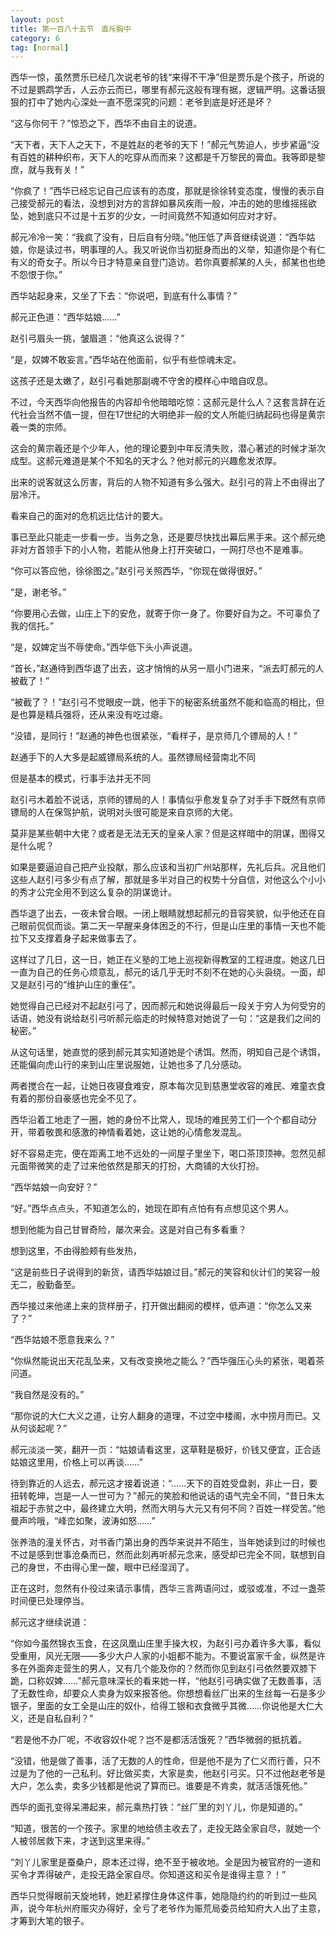 ```yaml
---
layout: post
title: 第一百八十五节　直斥胸中
category: 6
tag: [normal]
---
```


西华一惊，虽然贾乐已经几次说老爷的钱“来得不干净”但是贾乐是个孩子，所说的不过是鹦鹉学舌，人云亦云而已，哪里有郝元这般有理有据，逻辑严明。这番话狠狠的打中了她内心深处一直不愿深究的问题：老爷到底是好还是坏？

“这与你何干？”惊恐之下，西华不由自主的说道。

“天下者，天下人之天下，不是姓赵的老爷的天下！”郝元气势迫人，步步紧逼“没有百姓的耕种织布，天下人的吃穿从而而来？这都是千万黎民的膏血。我等即是黎庶，就与我有关！”

“你疯了！”西华已经忘记自己应该有的态度，那就是徐徐转变态度，慢慢的表示自己接受郝元的看法，没想到对方的言辞如暴风疾雨一般，冲击的她的思维摇摇欲坠，她到底只不过是十五岁的少女，一时间竟然不知道如何应对才好。

郝元冷冷一笑：“我疯了没有，日后自有分晓。”他压低了声音继续说道：“西华姑娘，你是读过书，明事理的人。我又听说你当初挺身而出的义举，知道你是个有仁有义的奇女子。所以今日才特意亲自登门造访。若你真要郝某的人头，郝某也也绝不怨恨于你。”

西华站起身来，又坐了下去：“你说吧，到底有什么事情？”

郝元正色道：“西华姑娘……”

赵引弓眉头一挑，皱眉道：“他真这么说得？”

“是，奴婢不敢妄言。”西华站在他面前，似乎有些惊魂未定。

这孩子还是太嫩了，赵引弓看她那副魂不守舍的模样心中暗自叹息。

不过，今天西华向他报告的内容却令他暗暗吃惊：这郝元是什么人？这套言辞在近代社会当然不值一提，但在17世纪的大明绝非一般的文人所能归纳起码也得是黄宗羲一类的宗师。

这会的黄宗羲还是个少年人，他的理论要到中年反清失败，潜心著述的时候才渐次成型。这郝元难道是某个不知名的天才么？他对郝元的兴趣愈发浓厚。

出来的说客就这么厉害，背后的人物不知道有多么强大。赵引弓的背上不由得出了层冷汗。

看来自己的面对的危机远比估计的要大。

事已至此只能走一步看一步。当务之急，还是要尽快找出幕后黑手来。这个郝元绝非对方首领手下的小人物，若能从他身上打开突破口，一网打尽也不是难事。

“你可以答应他，徐徐图之。”赵引弓关照西华，“你现在做得很好。”

“是，谢老爷。”

“你要用心去做，山庄上下的安危，就寄于你一身了。你要好自为之。不可辜负了我的信托。”

“是，奴婢定当不辱使命。”西华低下头小声说道。

“首长，”赵通待到西华退了出去，这才悄悄的从另一扇小门进来，“派去盯郝元的人被截了！”

“被截了？！”赵引弓不觉眼皮一跳，他手下的秘密系统虽然不能和临高的相比，但是也算是精兵强将，还从来没有吃过瘪。

“没错，是同行！”赵通的神色也很紧张，“看样子，是京师几个镖局的人！”

赵通手下的人大多是起威镖局系统的人。虽然镖局经营南北不同

但是基本的模式，行事手法并无不同

赵引弓木着脸不说话，京师的镖局的人！事情似乎愈发复杂了对手手下既然有京师镖局的人在保驾护航，说明对头很可能是来自京师的大佬。

莫非是某些朝中大佬？或者是无法无天的皇亲人家？但是这样暗中的阴谋，图得又是什么呢？

如果是要逼迫自己把产业投献，那么应该和当初广州站那样，先礼后兵。况且他们这些人赵引弓多少有点了解，那就是多半对自己的权势十分自信，对他这么个小小的秀才公完全用不到这么复杂的阴谋诡计。

西华退了出去，一夜未曾合眼。一闭上眼睛就想起郝元的音容笑貌，似乎他还在自己眼前侃侃而谈。第二天一早醒来身体困乏的不行，但是山庄里的事情一天也不能拉下又支撑着身子起来做事去了。

这样过了几日，这一日，她正在义塾的工地上巡视新得教室的工程进度。她这几日一直为自己的任务心烦意乱，郝元的话几乎无时不刻不在她的心头袅绕。一面，却又是赵引弓的“维护山庄的重任”。

她觉得自己已经对不起赵引弓了，因而郝元和她说得最后一段关于穷人为何受穷的话语，她没有说给赵引弓听郝元临走的时候特意对她说了一句：“这是我们之间的秘密。”

从这句话里，她直觉的感到郝元其实知道她是个诱饵。然而，明知自己是个诱饵，还能偏向虎山行的来到山庄里说服她，让她也多了几分感动。

两者搅合在一起，让她日夜寝食难安，原本每次见到慈惠堂收容的难民、难童衣食有着的那份自豪感也完全不见了。

西华沿着工地走了一圈，她的身份不比常人，现场的难民劳工们一个个都自动分开，带着敬畏和感激的神情看着她，这让她的心情愈发混乱。

好不容易走完，便在距离工地不远处的一间屋子里坐下，喝口茶顶顶神。忽然见郝元面带微笑的走了过来他依然是那天的打扮，大商铺的大伙打扮。

“西华姑娘一向安好？”

“好。”西华点点头，不知道怎么的，她现在即有点怕有有点想见这个男人。

想到他能为自己甘冒奇险，屡次来会。这是对自己有多看重？

想到这里，不由得脸颊有些发热，

“这是前些日子说得到的新货，请西华姑娘过目。”郝元的笑容和伙计们的笑容一般无二，殷勤备至。

西华接过来他递上来的货样册子，打开做出翻阅的模样，低声道：“你怎么又来了？”

“西华姑娘不愿意我来么？”

“你纵然能说出天花乱坠来，又有改变换地之能么？”西华强压心头的紧张，喝着茶问道。

“我自然是没有的。”

“那你说的大仁大义之道，让穷人翻身的道理，不过空中楼阁，水中捞月而已。又从何谈起呢？”

郝元淡淡一笑，翻开一页：“姑娘请看这里，这草鞋是极好，价钱又便宜，正合适姑娘这里用，价格上可以再谈……”

待到靠近的人远去，郝元这才接着说道：“……天下的百姓受盘剥，非止一日，要扭转乾坤，岂是一人一世可为？”郝元的笑脸和他说话的语气完全不同，“昔日朱太祖起于赤贫之中，最终建立大明，然而大明与大元又有何不同？百姓一样受苦。”他曼声吟哦，“峰峦如聚，波涛如怒……”

张养浩的潼关怀古，对书香门第出身的西华来说并不陌生，当年她读到过的时候也不过是感到世事沧桑而已，然而此刻再听郝元念来，感受却已完全不同，联想到自己的身世，不由得心里一酸，眼中已经湿润了。

正在这时，忽然有仆役过来请示事情，西华三言两语问过，或驳或准，不过一盏茶时间便已处理停当。

郝元这才继续说道：

“你如今虽然锦衣玉食，在这凤凰山庄里手操大权，为赵引弓办着许多大事，看似受重用，风光无限――多少大户人家的小姐都不能为。不要说富家千金，纵然是许多在外面奔走营生的男人，又有几个能及你的？然而你见到赵引弓依然要双膝下跪，口称奴婢……”郝元意味深长的看来她一样，“他赵引弓确实做了无数善事，活了无数性命，却要众人卖身为奴来报答他。你想想看丝厂出来的生丝每一石是多少银子，里面的女工全是山庄的奴仆，给得工银和衣食微乎其微……你说他是大仁大义，还是自私自利？”

“若是他不办厂呢，不收容奴仆呢？岂不是都活活饿死？”西华微弱的抵抗着。

“没错，他是做了善事，活了无数的人的性命，但是他不是为了仁义而行善，只不过是为了他的一己私利。好比做买卖，大家是卖，他赵引弓买。只不过他赵老爷是大户，怎么卖，卖多少钱都是他说了算而已。谁要是不肯卖，就活活饿死他。”

西华的面孔变得呆滞起来，郝元乘热打铁：“丝厂里的刘丫儿，你是知道的。”

“知道，很苦的一个孩子。家里的地给债主收去了，走投无路全家自尽，就她一个人被邻居救下来，才送到这里来得。”

“刘丫儿家里是蚕桑户，原本还过得，绝不至于被收地。全是因为被官府的一道和买令才弄得破产，走投无路全家自尽。你知道这和买令是谁得主意？！”

西华只觉得眼前天旋地转，她赶紧撑住身体这件事，她隐隐约约的听到过一些风声，说今年杭州府赈灾办得好，全亏了老爷作为赈荒局委员给知府大人出了主意，才筹到大笔的银子。
